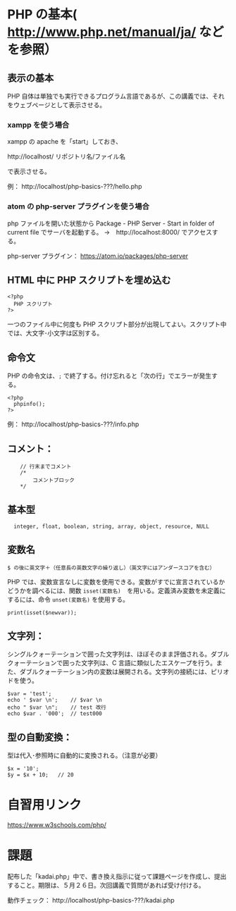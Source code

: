 # PHP の基本( http://www.php.net/manual/ja/ などを参照）

## 表示の基本
PHP 自体は単独でも実行できるプログラム言語であるが、この講義では、それをウェブページとして表示させる。

### xampp を使う場合

xampp の apache を「start」しておき、

http://localhost/ リポジトリ名/ファイル名

で表示させる。

例：
http://localhost/php-basics-???/hello.php

### atom の php-server プラグインを使う場合

php ファイルを開いた状態から Package - PHP Server - Start in folder of current file でサーバを起動する。
→　http://localhost:8000/ でアクセスする。

php-server プラグイン：
https://atom.io/packages/php-server

## HTML 中に PHP スクリプトを埋め込む

```
<?php
  PHP スクリプト
?>
```

一つのファイル中に何度も PHP スクリプト部分が出現してよい。スクリプト中では、大文字･小文字は区別する。

## 命令文

PHP の命令文は、```;``` で終了する。付け忘れると「次の行」でエラーが発生する。

```
<?php
  phpinfo();
?>
```


例：
http://localhost/php-basics-???/info.php


## コメント：
```
	// 行末までコメント
	/*
		コメントブロック
	*/
```

## 基本型
```
  integer, float, boolean, string, array, object, resource, NULL
```

## 変数名

```
$ の後に英文字＋（任意長の英数文字の繰り返し）（英文字にはアンダースコアを含む）
```

PHP では、変数宣言なしに変数を使用できる。変数がすでに宣言されているかどうかを調べるには、関数 ```isset(変数名)```　を用いる。定義済み変数を未定義にするには、命令 ```unset(変数名)``` を使用する。

```php:isset
print(isset($newvar));
```

## 文字列：
シングルクォーテーションで囲った文字列は、ほぼそのまま評価される。ダブルクォーテーションで囲った文字列は、C 言語に類似したエスケープを行う。また、ダブルクォーテーション内の変数は展開される。文字列の接続には、ピリオドを使う。

```php:strings
$var = 'test';
echo ' $var \n';	// $var \n
echo " $var \n";	// test 改行
echo $var . '000';	// test000
```

## 型の自動変換：

型は代入･参照時に自動的に変換される。（注意が必要）

```php:implicit typing
$x = '10';
$y = $x + 10;	// 20
```
# 自習用リンク

https://www.w3schools.com/php/

# 課題

配布した「kadai.php」中で、書き換え指示に従って課題ページを作成し、提出すること。期限は、５月２６日。次回講義で質問があれば受け付ける。

動作チェック：
http://localhost/php-basics-???/kadai.php

